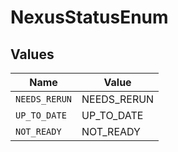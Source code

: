 # NexusStatusEnum


## Values

| Name          | Value         |
| ------------- | ------------- |
| `NEEDS_RERUN` | NEEDS_RERUN   |
| `UP_TO_DATE`  | UP_TO_DATE    |
| `NOT_READY`   | NOT_READY     |